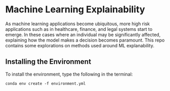 # Machine Learning Explainability

As machine learning applications become ubiquitous, more high risk applications such as in healthcare, finance, and legal systems start to emerge. In these cases where an individual may be significantly affected, explaining how the model makes a decision becomes paramount. This repo contains some explorations on methods used around ML explanability.

## Installing the Environment
To install the environment, type the following in the terminal:
```
conda env create -f environment.yml
```
